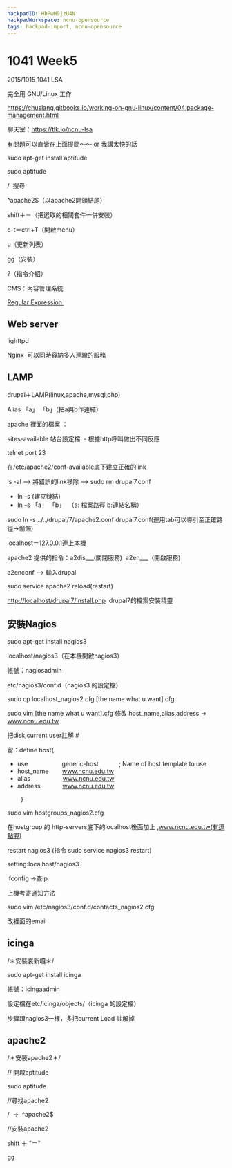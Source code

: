 ```yaml
---
hackpadID: HbPwH9jzU4N
hackpadWorkspace: ncnu-opensource
tags: hackpad-import, ncnu-opensource
---
```

# 1041 Week5

2015/1015 1041 LSA

完全用 GNU/Linux 工作

[](https://chusiang.gitbooks.io/working-on-gnu-linux/content/04.package-management.html)https://chusiang.gitbooks.io/working-on-gnu-linux/content/04.package-management.html

聊天室：[](https://tlk.io/ncnu-lsa)https://tlk.io/ncnu-lsa

有問題可以直皆在上面提問～～ or 我講太快的話

sudo apt-get install aptitude

sudo aptitude

/  搜尋

^apache2$（以apache2開頭結尾）

shift＋＝（把選取的相關套件一併安裝）

c-t＝ctrl+T（開啟menu）

u（更新列表）

gg（安裝）

?（指令介紹）

CMS：內容管理系統

[Regular Expression ](http://linux.vbird.org/linux_basic/0330regularex.php)

## Web server

lighttpd

Nginx  可以同時容納多人連線的服務

## LAMP

drupal＋LAMP(linux,apache,mysql,php)

Alias 「a」 「b」（把a與b作連結）

apache 裡面的檔案 ：

sites-available 站台設定檔  - 根據http呼叫做出不同反應

telnet port 23

在/etc/apache2/conf-available底下建立正確的link

ls -al --> 將錯誤的link移除 --> sudo rm drupal7.conf

*   ln -s (建立鏈結)
*   ln -s 「a」 「b」  （a: 檔案路徑 b:連結名稱）

sudo ln -s ../../drupal/7/apache2.conf drupal7.conf(運用tab可以導引至正確路徑->偷懶)

localhost＝127.0.0.1連上本機

apache2 提供的指令：a2dis___(關閉服務)  a2en___（開啟服務)

a2enconf --> 輸入drupal

sudo service apache2 reload(restart)

[](http://localhost/drupal7/install.php)[http://localhost/drupal7/install.php](http://localhost/drupal7/install.php)  drupal7的檔案安裝精靈

## 安裝Nagios

sudo apt-get install nagios3

localhost/nagios3（在本機開啟nagios3）

帳號：nagiosadmin

etc/nagios3/conf.d（nagios3 的設定檔）

sudo cp localhost_nagios2.cfg [the name what u want].cfg

sudo vim [the name what u want].cfg 修改 host_name,alias,address -> www.ncnu.edu.tw

把disk,current user註解 #

留：define host{

*   use                    generic-host            ; Name of host template to use
*   host_name        www.ncnu.edu.tw
*   alias                   www.ncnu.edu.tw
*   address             www.ncnu.edu.tw

        }

sudo vim hostgroups_nagios2.cfg

在hostgroup 的 http-servers底下的localhost後面加上 ,www.ncnu.edu.tw(有逗點喔)

restart nagios3 (指令 sudo service nagios3 restart)

setting:localhost/nagios3

ifconfig ->查ip

上機考寄通知方法

sudo vim /etc/nagios3/conf.d/contacts_nagios2.cfg

改裡面的email

## icinga

/＊安裝哀新嘎＊/

sudo apt-get install icinga

帳號：icingaadmin

設定檔在etc/icinga/objects/（icinga 的設定檔）

步驟跟nagios3一樣，多把current Load 註解掉

## apache2

/＊安裝apache2＊/

// 開啟aptitude

sudo aptitude

//尋找apache2

/  ->  ^apache2$

//安裝apache2

shift ＋ "＝"  

gg
